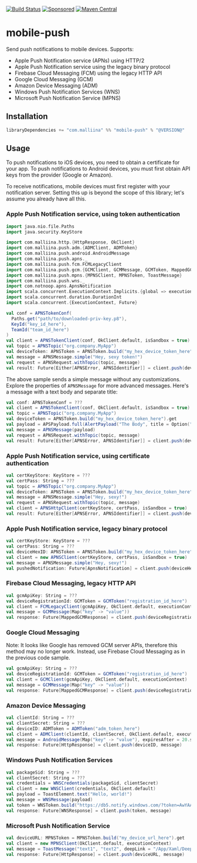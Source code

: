 [![Build Status](https://github.com/malliina/mobile-push/workflows/Test/badge.svg)](https://github.com/malliina/mobile-push/actions)
[![Sponsored](https://img.shields.io/badge/chilicorn-sponsored-brightgreen.svg?logo=data%3Aimage%2Fpng%3Bbase64%2CiVBORw0KGgoAAAANSUhEUgAAAA4AAAAPCAMAAADjyg5GAAABqlBMVEUAAAAzmTM3pEn%2FSTGhVSY4ZD43STdOXk5lSGAyhz41iz8xkz2HUCWFFhTFFRUzZDvbIB00Zzoyfj9zlHY0ZzmMfY0ydT0zjj92l3qjeR3dNSkoZp4ykEAzjT8ylUBlgj0yiT0ymECkwKjWqAyjuqcghpUykD%2BUQCKoQyAHb%2BgylkAyl0EynkEzmkA0mUA3mj86oUg7oUo8n0k%2FS%2Bw%2Fo0xBnE5BpU9Br0ZKo1ZLmFZOjEhesGljuzllqW50tH14aS14qm17mX9%2Bx4GAgUCEx02JySqOvpSXvI%2BYvp2orqmpzeGrQh%2Bsr6yssa2ttK6v0bKxMBy01bm4zLu5yry7yb29x77BzMPCxsLEzMXFxsXGx8fI3PLJ08vKysrKy8rL2s3MzczOH8LR0dHW19bX19fZ2dna2trc3Nzd3d3d3t3f39%2FgtZTg4ODi4uLj4%2BPlGxLl5eXm5ubnRzPn5%2Bfo6Ojp6enqfmzq6urr6%2Bvt7e3t7u3uDwvugwbu7u7v6Obv8fDz8%2FP09PT2igP29vb4%2BPj6y376%2Bu%2F7%2Bfv9%2Ff39%2Fv3%2BkAH%2FAwf%2FtwD%2F9wCyh1KfAAAAKXRSTlMABQ4VGykqLjVCTVNgdXuHj5Kaq62vt77ExNPX2%2Bju8vX6%2Bvr7%2FP7%2B%2FiiUMfUAAADTSURBVAjXBcFRTsIwHAfgX%2FtvOyjdYDUsRkFjTIwkPvjiOTyX9%2FAIJt7BF570BopEdHOOstHS%2BX0s439RGwnfuB5gSFOZAgDqjQOBivtGkCc7j%2B2e8XNzefWSu%2BsZUD1QfoTq0y6mZsUSvIkRoGYnHu6Yc63pDCjiSNE2kYLdCUAWVmK4zsxzO%2BQQFxNs5b479NHXopkbWX9U3PAwWAVSY%2FpZf1udQ7rfUpQ1CzurDPpwo16Ff2cMWjuFHX9qCV0Y0Ok4Jvh63IABUNnktl%2B6sgP%2BARIxSrT%2FMhLlAAAAAElFTkSuQmCC)](http://spiceprogram.org/oss-sponsorship)
[![Maven Central](https://img.shields.io/maven-central/v/com.malliina/mobile-push_2.13.svg)](https://search.maven.org/#search%7Cga%7C1%7Cg%3A%22com.malliina%22%20AND%20a%3A%22mobile-push_2.13%22)

# mobile-push

Send push notifications to mobile devices. Supports:

- Apple Push Notification service (APNs) using HTTP/2
- Apple Push Notification service using the legacy binary protocol
- Firebase Cloud Messaging (FCM) using the legacy HTTP API
- Google Cloud Messaging (GCM)
- Amazon Device Messaging (ADM)
- Windows Push Notification Services (WNS)
- Microsoft Push Notification Service (MPNS)

## Installation

```scala
libraryDependencies += "com.malliina" %% "mobile-push" % "@VERSION@"
```

## Usage

To push notifications to iOS devices, you need to obtain a certificate for your app. To push notifications to Android
devices, you must first obtain API keys from the provider (Google or Amazon).

To receive notifications, mobile devices must first register with your notification server. Setting this up is beyond
the scope of this library; let's assume you already have all this.

### Apple Push Notification service, using token authentication

```scala mdoc:invisible
import java.nio.file.Paths
import java.security.KeyStore

import com.malliina.http.{HttpResponse, OkClient}
import com.malliina.push.adm.{ADMClient, ADMToken}
import com.malliina.push.android.AndroidMessage
import com.malliina.push.apns._
import com.malliina.push.fcm.FCMLegacyClient
import com.malliina.push.gcm.{GCMClient, GCMMessage, GCMToken, MappedGCMResponse}
import com.malliina.push.mpns.{MPNSClient, MPNSToken, ToastMessage}
import com.malliina.push.wns._
import com.notnoop.apns.ApnsNotification
import scala.concurrent.ExecutionContext.Implicits.{global => executionContext}
import scala.concurrent.duration.DurationInt
import scala.concurrent.{ExecutionContext, Future}
```

```scala mdoc:compile-only
val conf = APNSTokenConf(
  Paths.get("path/to/downloaded-priv-key.p8"),
  KeyId("key_id_here"),
  TeamId("team_id_here")
)
val client = APNSTokenClient(conf, OkClient.default, isSandbox = true)
val topic = APNSTopic("org.company.MyApp")
val deviceToken: APNSToken = APNSToken.build("my_hex_device_token_here").get
val message = APNSMessage.simple("Hey, sexy token!")
val request = APNSRequest.withTopic(topic, message)
val result: Future[Either[APNSError, APNSIdentifier]] = client.push(deviceToken, request)
```

The above sample sends a simple message without any customizations. Explore the properties of
`APNSMessage` for more advanced messages. Here's a message with a text body and separate title:

```scala mdoc:compile-only
val conf: APNSTokenConf = ???
val client = APNSTokenClient(conf, OkClient.default, isSandbox = true)
val topic = APNSTopic("org.company.MyApp")
val deviceToken = APNSToken.build("my_hex_device_token_here").get
val payload = APSPayload.full(AlertPayload("The Body", title = Option("Attention")))
val message = APNSMessage(payload)
val request = APNSRequest.withTopic(topic, message)
val result: Future[Either[APNSError, APNSIdentifier]] = client.push(deviceToken, request)
```

### Apple Push Notification service, using certificate authentication

```scala mdoc:compile-only
val certKeyStore: KeyStore = ???
val certPass: String = ???
val topic = APNSTopic("org.company.MyApp")
val deviceToken: APNSToken = APNSToken.build("my_hex_device_token_here").get
val message = APNSMessage.simple("Hey, sexy!")
val request = APNSRequest.withTopic(topic, message)
val client = APNSHttpClient(certKeyStore, certPass, isSandbox = true)
val result: Future[Either[APNSError, APNSIdentifier]] = client.push(deviceToken, request)
```

### Apple Push Notification service, legacy binary protocol

```scala mdoc:compile-only
val certKeyStore: KeyStore = ???
val certPass: String = ???
val deviceHexID: APNSToken = APNSToken.build("my_hex_device_token_here").get
val client = new APNSClient(certKeyStore, certPass, isSandbox = true)
val message = APNSMessage.simple("Hey, sexy!")
val pushedNotification: Future[ApnsNotification] = client.push(deviceHexID, message)
```

### Firebase Cloud Messaging, legacy HTTP API

```scala mdoc:compile-only
val gcmApiKey: String = ???
val deviceRegistrationId: GCMToken = GCMToken("registration_id_here")
val client = FCMLegacyClient(gcmApiKey, OkClient.default, executionContext)
val message = GCMMessage(Map("key" -> "value"))
val response: Future[MappedGCMResponse] = client.push(deviceRegistrationId, message)
```

### Google Cloud Messaging

Note: It looks like Google has removed GCM server APIs, therefore this method may no longer work.
Instead, use Firebase Cloud Messaging as in the previous code sample.

```scala mdoc:compile-only
val gcmApiKey: String = ???
val deviceRegistrationId: GCMToken = GCMToken("registration_id_here")
val client = GCMClient(gcmApiKey, OkClient.default, executionContext)
val message = GCMMessage(Map("key" -> "value"))
val response: Future[MappedGCMResponse] = client.push(deviceRegistrationId, message)
```

### Amazon Device Messaging

```scala mdoc:compile-only
val clientId: String = ???
val clientSecret: String = ???
val deviceID: ADMToken = ADMToken("adm_token_here")
val client = ADMClient(clientId, clientSecret, OkClient.default, executionContext)
val message = AndroidMessage(Map("key" -> "value"), expiresAfter = 20.seconds)
val response: Future[HttpResponse] = client.push(deviceID, message)
```

### Windows Push Notification Services

```scala mdoc:compile-only
val packageSid: String = ???
val clientSecret: String = ???
val credentials = WNSCredentials(packageSid, clientSecret)
val client = new WNSClient(credentials, OkClient.default)
val payload = ToastElement.text("Hello, world!")
val message = WNSMessage(payload)
val token = WNSToken.build("https://db5.notify.windows.com/?token=AwYAAABq7aWo").get
val response: Future[WNSResponse] = client.push(token, message)
```

### Microsoft Push Notification Service

```scala mdoc:compile-only
val deviceURL: MPNSToken = MPNSToken.build("my_device_url_here").get
val client = new MPNSClient(OkClient.default, executionContext)
val message = ToastMessage("text1", "text2", deepLink = "/App/Xaml/DeepLinkPage.xaml?param=value", silent = true)
val response: Future[HttpResponse] = client.push(deviceURL, message)
```

